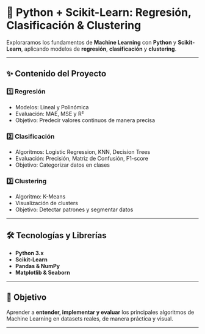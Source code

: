 # 🐍 Python + Scikit-Learn: Regresión, Clasificación & Clustering

Exploraramos los fundamentos de **Machine Learning** con **Python** y **Scikit-Learn**, aplicando modelos de **regresión**, **clasificación** y **clustering**.

---

## ✨ Contenido del Proyecto

### 1️⃣ Regresión
- Modelos: Lineal y Polinómica  
- Evaluación: MAE, MSE y R²  
- Objetivo: Predecir valores continuos de manera precisa  

### 2️⃣ Clasificación
- Algoritmos: Logistic Regression, KNN, Decision Trees  
- Evaluación: Precisión, Matriz de Confusión, F1-score  
- Objetivo: Categorizar datos en clases  

### 3️⃣ Clustering
- Algoritmo: K-Means  
- Visualización de clusters  
- Objetivo: Detectar patrones y segmentar datos  

---

## 🛠️ Tecnologías y Librerías
- **Python 3.x**  
- **Scikit-Learn**  
- **Pandas & NumPy**  
- **Matplotlib & Seaborn**  

---

## 🎯 Objetivo
Aprender a **entender, implementar y evaluar** los principales algoritmos de Machine Learning en datasets reales, de manera práctica y visual.

---


